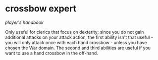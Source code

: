 # <red>crossbow expert</red>

*player's handbook*

Only useful for clerics that focus on dexterity; since you do not gain additional attacks on your attack action, the first ability isn't that useful - you will only attack once with each hand crossbow - unless you have chosen the War domain. The second and third abilities are useful if you want to use a hand crossbow in the off-hand.
